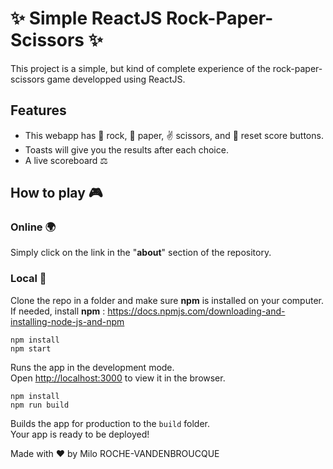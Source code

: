# ✨ Simple ReactJS Rock-Paper-Scissors ✨

This project is a simple, but kind of complete experience of the rock-paper-scissors game developped using ReactJS. 

## Features 

  - This webapp has 👊 rock, 📝 paper, ✌️ scissors, and 🔄 reset score buttons.
  - Toasts will give you the results after each choice.
  - A live scoreboard ⚖️

## How to play 🎮

### Online 🌍

Simply click on the link in the "**about**" section of the repository. 

### Local 💾

Clone the repo in a folder and make sure **npm** is installed on your computer.\
If needed, install **npm** : https://docs.npmjs.com/downloading-and-installing-node-js-and-npm
 
```
npm install
npm start
```

Runs the app in the development mode.\
Open [http://localhost:3000](http://localhost:3000) to view it in the browser.

```
npm install 
npm run build
```

Builds the app for production to the `build` folder.\
Your app is ready to be deployed!

Made with ❤️ by Milo ROCHE-VANDENBROUCQUE 

